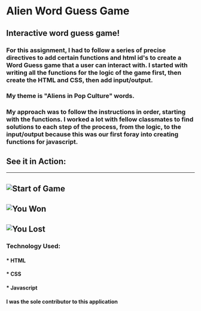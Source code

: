 # Alien Word Guess Game

## **Interactive word guess game!**
 
### For this assignment, I had to follow a series of precise directives to add certain functions and html id's to create a Word Guess game that a user can interact with. I started with writing all the functions for the logic of the game first, then create the HTML and CSS, then add input/output.

### My theme is "Aliens in Pop Culture" words.

### My approach was to follow the instructions in order, starting with the functions. I worked a lot with fellow classmates to find solutions to each step of the process, from the logic, to the input/output because this was our first foray into creating functions for javascript. 

## See it in Action:
----------------------------------------------------------------------------------------
![Start of Game](./assets/images/Start_of_Game.gif)
----------------------------------------------------------------------------------------
![You Won](./assets/images/You_Won.gif)
----------------------------------------------------------------------------------------
![You Lost](./assets/images/You_Lost.gif)
----------------------------------------------------------------------------------------
### Technology Used:

#### * HTML
#### * CSS
#### * Javascript

#### I was the sole contributor to this application